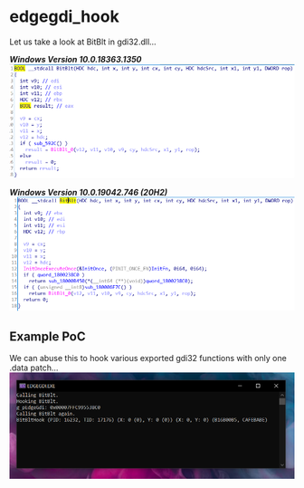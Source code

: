 # edgegdi_hook

Let us take a look at BitBlt in gdi32.dll...

***Windows Version 10.0.18363.1350***
![Windows Version 10.0.18363.1350](https://github.com/0mdi/edgegdi_hook/blob/main/images/bitblt_10.0.18363.1350.PNG)  

***Windows Version 10.0.19042.746 (20H2)***  
![Windows Version 10.0.19042.746](https://github.com/0mdi/edgegdi_hook/blob/main/images/bitblt_10.0.19042.746.PNG)  

## Example PoC
We can abuse this to hook various exported gdi32 functions with only one .data patch...
![Example PoC](https://github.com/0mdi/edgegdi_hook/blob/main/images/edgegdi_exe.PNG)
  
 
